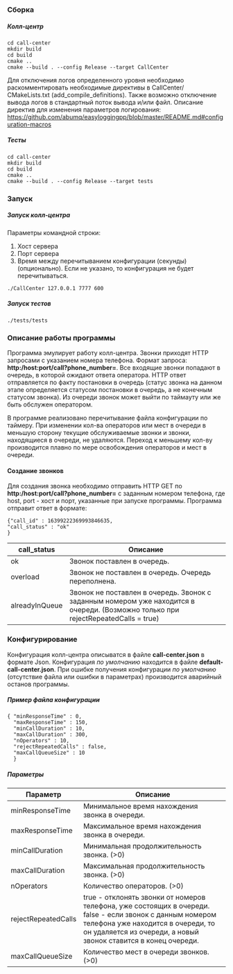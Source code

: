 ### Сборка
##### Колл-центр
```
cd call-center
mkdir build
cd build
cmake ..
cmake --build . --config Release --target CallCenter
```
Для отключения логов определенного уровня необходимо раскомментировать необходимые директивы в CallCenter/СMakeLists.txt (add_compile_definitions). Также возможно отключение вывода логов в стандартный поток вывода и/или файл.
Описание директив для изменения параметров логирования: https://github.com/abumq/easyloggingpp/blob/master/README.md#configuration-macros
##### Тесты
```
cd call-center
mkdir build
cd build
cmake ..
cmake --build . --config Release --target tests
```
### Запуск
##### Запуск колл-центра
Параметры командной строки:
1. Хост сервера
2. Порт сервера
3. Время между перечитыванием конфигурации (секунды) (опционально). Если не указано, то конфигурация не будет перечитываться.

```
./CallCenter 127.0.0.1 7777 600
```
##### Запуск тестов
```
./tests/tests
```

### Описание работы программы
Программа эмулирует работу колл-центра. Звонки приходят HTTP запросами с указанием номера телефона. Формат запроса: **http:/host:port/call?phone_number=**.
Все входящие звонки попадают в очередь, в которой ожидают ответа оператора. HTTP ответ отправляется по факту постановки в очередь (статус звонка на данном этапе определяется статусом постановки в очередь, а не конечным статусом звонка). Из очереди звонок может выйти по таймауту или же быть обслужен оператором.

В программе реализовано перечитывание файла конфигурации по таймеру. При изменении кол-ва операторов или мест в очереди в меньшую сторону текущие обслуживаемые звонки и звонки, находящиеся в очереди, не удаляются. Переход к меньшему кол-ву производится плавно по мере освобождения операторов и мест в очереди.
#### Создание звонков
Для создания звонка необходимо отправить HTTP GET по **http:/host:port/call?phone_number=** с заданным номером телефона, где host, port - хост и порт, указанные при запуске программы.
Программа отправит ответ в формате:
```
{"call_id" : 16399222369993846635,
"call_status" : "ok"
}
```
|   call_status                |                                                      Описание          |
|------------------------|------------------------------------------------------------------------|
| ok                              | Звонок поставлен в очередь.                |
| overload                    | Звонок не поставлен в очередь. Очередь переполнена.    |
| alreadyInQueue        | Звонок не поставлен в очередь. Звонок с заданным номером уже находится в очереди. (Возможно только при rejectRepeatedCalls = true)|

### Конфигурирование
Конфигурация колл-центра описыватся в файле **call-center.json** в формате Json. Конфигурация *по умолчанию* находится в файле **default-call-center.json**. При ошибке получения конфигурации *по умолчанию* (отсутствие файла или ошибки в параметрах) производится аварийный останов программы.
##### Пример файла конфигурации
```
{ "minResponseTime" : 0,
  "maxResponseTime" : 150,
  "minCallDuration" : 10,
  "maxCallDuration" : 300,
  "nOperators" : 10,
  "rejectRepeatedCalls" : false,
  "maxCallQueueSize" : 10
  }
```
##### Параметры

|   Параметр  |                                                                                           Описание          |
|------------------------|------------------------------------------------------------------------|
| minResponseTime   | Минимальное время нахождения звонка в очереди.                |
| maxResponseTime   | Максимальное время нахождения звонка в очереди.             |
| minCallDuration    | Минимальная продолжительность звонка. (>0) |
| maxCallDuration    | Максимальная продолжительность звонка. (>0) |
| nOperators    | Количество операторов.    (>0)       |
| rejectRepeatedCalls | true - отклонять звонки от номеров телефона, уже состоящих в очереди. false - если звонок с данным номером телефона уже находится в очереди, то он удаляется из очереди, а новый звонок ставится в конец очереди.      |
|maxCallQueueSize | Количество мест в очереди звонков.  (>0) |